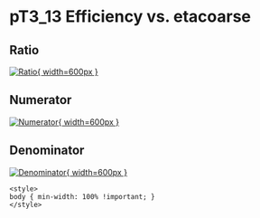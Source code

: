 # pT3_13 Efficiency vs. etacoarse

## Ratio

[![Ratio](../mtv/var/pT3_13_eff_etacoarse.png){ width=600px }](../mtv/var/pT3_13_eff_etacoarse.pdf)

## Numerator

[![Numerator](../mtv/num/pT3_13_eff_etacoarse_num.png){ width=600px }](../mtv/num/pT3_13_eff_etacoarse_num.pdf)

## Denominator

[![Denominator](../mtv/den/pT3_13_eff_etacoarse_den.png){ width=600px }](../mtv/den/pT3_13_eff_etacoarse_den.pdf)


``` {=html}
<style>
body { min-width: 100% !important; }
</style>
```
